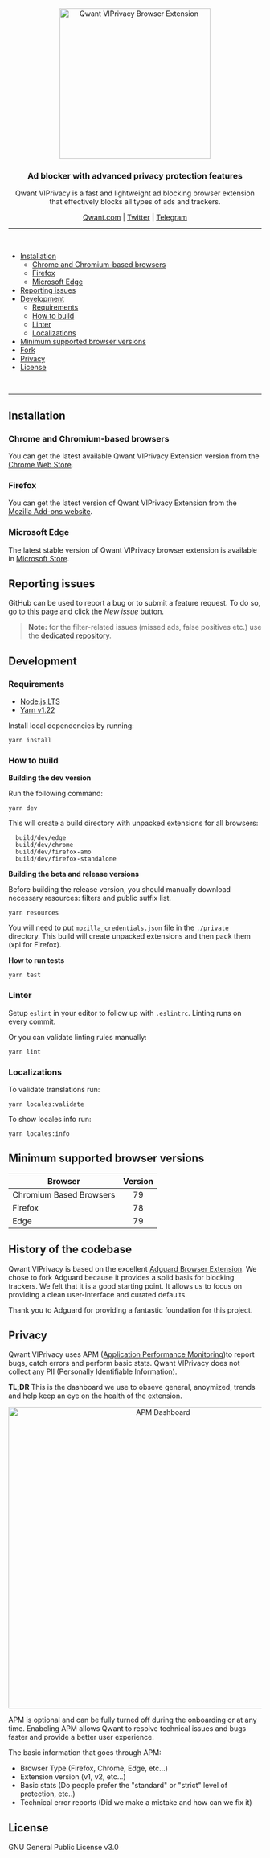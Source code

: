 &nbsp;

<p align="center">
  <img src="https://user-images.githubusercontent.com/1442690/168590504-defc3ec9-0b78-4d85-b87f-bb76724ca665.png" width="300px" alt="Qwant VIPrivacy Browser Extension" />
</p>
<h3 align="center">Ad blocker with advanced privacy protection features</h3>
<p align="center">
  Qwant VIPrivacy is a fast and lightweight ad blocking browser extension<br/>that effectively blocks all types of ads and trackers.
</p>

<p align="center">
    <a href="https://qwant.com/">Qwant.com</a> |
    <a href="https://twitter.com/Qwant_FR">Twitter</a> |
    <a href="https://t.me/ClubQwant">Telegram</a>
</p>

<hr />
<br />

- [Installation](#installation)
  - [Chrome and Chromium-based browsers](#installation-chrome)
  - [Firefox](#installation-firefox)
  - [Microsoft Edge](#installation-edge)
- [Reporting issues](#contribution-reporting)
- [Development](#dev)
  - [Requirements](#dev-requirements)
  - [How to build](#dev-build)
  - [Linter](#dev-linter)
  - [Localizations](#dev-localizations)
- [Minimum supported browser versions](#minimum-supported-browser-versions)
- [Fork](#fork)
- [Privacy](#privacy)
- [License](#license)

<br />
<hr />

<a id="installation"></a>

## Installation

<a id="installation-chrome"></a>

### Chrome and Chromium-based browsers

You can get the latest available Qwant VIPrivacy Extension version from the [Chrome Web Store](https://chrome.google.com/webstore/detail/qwant/hnlkiofnhhoahaiimdicppgemmmomijo).

<a id="installation-firefox"></a>

### Firefox

You can get the latest version of Qwant VIPrivacy Extension from the [Mozilla Add-ons website](https://addons.mozilla.org/fr/firefox/addon/qwantcom-for-firefox/).

<a id="installation-edge"></a>

### Microsoft Edge

The latest stable version of Qwant VIPrivacy browser extension is available in [Microsoft Store](https://microsoftedge.microsoft.com/addons/detail/qwant/eljplgljphmgjhnalbganhenlcapgnne).

<a id="contribution-reporting"></a>

## Reporting issues

GitHub can be used to report a bug or to submit a feature request. To do so, go to [this page](https://github.com/Qwant/qwant-viprivacy/issues) and click the _New issue_ button.

> **Note:** for the filter-related issues (missed ads, false positives etc.) use the [dedicated repository](https://github.com/AdguardTeam/AdguardFilters).

<a id="dev-requirements"></a>

## Development

### Requirements

- [Node.js LTS](https://nodejs.org/en/download/)
- [Yarn v1.22](https://yarnpkg.com/en/docs/install/)

Install local dependencies by running:

```
yarn install
```

<a id="dev-build"></a>

### How to build

**Building the dev version**

Run the following command:

```
yarn dev
```

This will create a build directory with unpacked extensions for all browsers:

```
  build/dev/edge
  build/dev/chrome
  build/dev/firefox-amo
  build/dev/firefox-standalone
```

**Building the beta and release versions**

Before building the release version, you should manually download necessary resources: filters and public suffix list.

```
yarn resources
```

You will need to put `mozilla_credentials.json` file in the `./private` directory. This build will create unpacked extensions and then pack them (xpi for Firefox).

**How to run tests**

```
yarn test
```

<a id="dev-linter"></a>

### Linter

Setup `eslint` in your editor to follow up with `.eslintrc`. Linting runs on every commit.

Or you can validate linting rules manually:

```
yarn lint
```

<a id="dev-localizations"></a>

### Localizations

To validate translations run:

```
yarn locales:validate
```

To show locales info run:

```
yarn locales:info
```

<a id="minimum-supported-browser-versions"></a>

## Minimum supported browser versions

| Browser                 | Version |
| ----------------------- | :-----: |
| Chromium Based Browsers |   79    |
| Firefox                 |   78    |
| Edge                    |   79    |

<a id="fork"></a>

## History of the codebase

Qwant VIPrivacy is based on the excellent [Adguard Browser Extension](https://github.com/AdguardTeam/AdguardBrowserExtension). We chose to fork Adguard because it provides a solid basis for blocking trackers. We felt that it is a good starting point. It allows us to focus on providing a clean user-interface and curated defaults.

Thank you to Adguard for providing a fantastic foundation for this project.

<a id="privacy"></a>

## Privacy

Qwant VIPrivacy uses APM ([Application Performance Monitoring](https://www.elastic.co/guide/en/apm/guide/current/apm-overview.html))to report bugs, catch errors and perform basic stats. Qwant VIPrivacy does not collect any PII (Personally Identifiable Information).

**TL;DR** This is the dashboard we use to obseve general, anoymized, trends and help keep an eye on the health of the extension.

<p align="center">
  <img src="https://user-images.githubusercontent.com/1442690/168625417-b09fa0a7-caf3-49fd-aad4-2af3efb1ee08.png" width="600px" alt="APM Dashboard" />
</p>

APM is optional and can be fully turned off during the onboarding or at any time. Enabeling APM allows Qwant to resolve technical issues and bugs faster and provide a better user experience.

The basic information that goes through APM:
- Browser Type (Firefox, Chrome, Edge, etc...)
- Extension version (v1, v2, etc...)
- Basic stats (Do people prefer the "standard" or "strict" level of protection, etc..)
- Technical error reports (Did we make a mistake and how can we fix it)

<a id="license"></a>

## License

GNU General Public License v3.0
